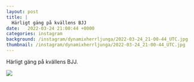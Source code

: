 ```yaml
---
layout: post
title: |
  Härligt gäng på kvällens BJJ
date:   2022-03-24 21:00:44 +0000
categories: instagram
background: /instagram/dynamixherrljunga/2022-03-24_21-00-44_UTC.jpg
thumbnail: /instagram/dynamixherrljunga/2022-03-24_21-00-44_UTC.jpg
---
```

Härligt gäng på kvällens BJJ. 



<img src='/www-dynamix-herrljunga/instagram/dynamixherrljunga/2022-03-24_21-00-44_UTC.jpg' class='img-fluid' />
